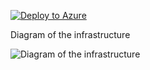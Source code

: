 [![Deploy to Azure](https://aka.ms/deploytoazurebutton)](https://portal.azure.com/#create/Microsoft.Template/uri/https%3A%2F%2Fraw.githubusercontent.com%2Fjimgodden%2FAzure_Networking_Labs%2Fmain%2FAzure_TrafficManager_Sandbox%2Fsrc%2Fmain.json)


Diagram of the infrastructure

![Diagram of the infrastructure](diagram.drawio.png)
